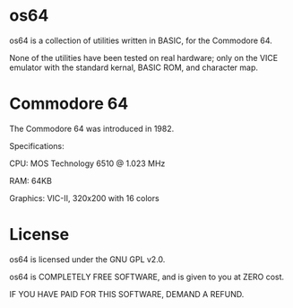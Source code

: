 # os64

os64 is a collection of utilities written in BASIC, for the Commodore 64.

None of the utilities have been tested on real hardware; only on the VICE emulator with the standard kernal, BASIC ROM, and character map. 

# Commodore 64

The Commodore 64 was introduced in 1982. 

Specifications:

CPU: MOS Technology 6510 @ 1.023 MHz

RAM: 64KB

Graphics: VIC-II, 320x200 with 16 colors

# License

os64 is licensed under the GNU GPL v2.0.

os64 is COMPLETELY FREE SOFTWARE, and is given to you at ZERO cost. 

IF YOU HAVE PAID FOR THIS SOFTWARE, DEMAND A REFUND. 
